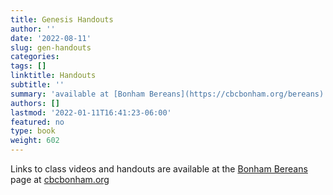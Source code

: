 ```yaml
---
title: Genesis Handouts
author: ''
date: '2022-08-11'
slug: gen-handouts
categories:
tags: []
linktitle: Handouts
subtitle: ''
summary: 'available at [Bonham Bereans](https://cbcbonham.org/bereans)'
authors: []
lastmod: '2022-01-11T16:41:23-06:00'
featured: no
type: book
weight: 602
---
```


Links to class videos and handouts are available at the [Bonham Bereans](https://cbcbonham.org/bereans) page at [cbcbonham.org](https://cbcbonham.org)

<script type="text/javascript">
  window.ESV_CROSSREF_OPTIONS = {
    body_background_color: 'D7E5F0',
    header_font_size: 10,
    body_font_size: 14,
    footer_font_size: 8,
    header_font_family: 'Arial',
    body_font_family: 'Times'
  };
</script>

<script src="https://static.esvmedia.org/crossref/crossref.min.js" type="text/javascript"></script>






